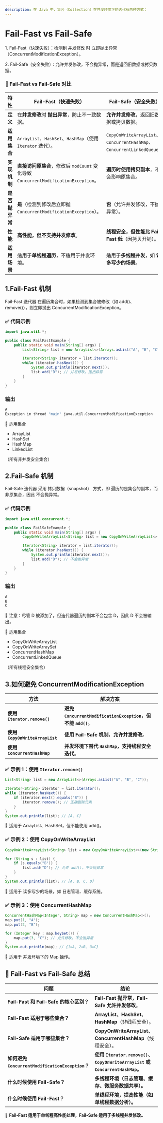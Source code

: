 ```yaml
---
description: 在 Java 中，集合（Collection）在并发环境下的迭代有两种方式：
---
```


# Fail-Fast vs Fail-Safe

1\. Fail-Fast（快速失败）：检测到 并发修改 时 立即抛出异常（ConcurrentModificationException）。

2\. Fail-Safe（安全失败）：允许并发修改，不会抛异常，而是返回旧数据或拷贝数据。



### 📌 Fail-Fast vs Fail-Safe 对比

| **特性**    | **Fail-Fast（快速失败）**                                                | **Fail-Safe（安全失败）**                                                 |
| --------- | ------------------------------------------------------------------ | ------------------------------------------------------------------- |
| **定义**    | 在**并发修改**时 **抛出异常**，防止不一致数据。                                       | **允许并发修改**，返回旧数据或拷贝数据。                                              |
| **适用集合**  | `ArrayList`、`HashSet`、`HashMap`（使用 `Iterator` 迭代）。                 | `CopyOnWriteArrayList`、`ConcurrentHashMap`、`ConcurrentLinkedQueue`。 |
| **实现机制**  | **直接访问原集合**，修改后 `modCount` 变化导致 `ConcurrentModificationException`。 | **遍历时使用拷贝副本**，不会影响原集合。                                              |
| **是否抛异常** | **是**（检测到修改后立即抛 `ConcurrentModificationException`）。                | **否**（允许并发修改，不抛异常）。                                                 |
| **性能**    | **高性能，但不支持并发修改**。                                                  | **线程安全，但性能比 Fail-Fast 低**（因拷贝开销）。                                   |
| **适用场景**  | 适用于**单线程遍历**，不适用于并发环境。                                             | 适用于**多线程并发**，如 **读多写少的场景**。                                         |

## 1.Fail-Fast 机制

Fail-Fast 迭代器 在遍历集合时，如果检测到集合被修改（如 add()、remove()），则立即抛出 ConcurrentModificationException。

### ✅ 代码示例

```java
import java.util.*;

public class FailFastExample {
    public static void main(String[] args) {
        List<String> list = new ArrayList<>(Arrays.asList("A", "B", "C"));

        Iterator<String> iterator = list.iterator();
        while (iterator.hasNext()) {
            System.out.println(iterator.next());
            list.add("D"); // 并发修改，抛出异常
        }
    }
}
```

### 输出

```sh
A
Exception in thread "main" java.util.ConcurrentModificationException
```

📌 适用集合

* ArrayList
* HashSet
* HashMap
* LinkedList

（所有非并发安全集合）

## 2.Fail-Safe 机制

Fail-Safe 迭代器 采用 拷贝数据（snapshot） 方式，即 遍历的是集合的副本，而非原集合，因此 不会抛异常。

### ✅ 代码示例

```java
import java.util.concurrent.*;

public class FailSafeExample {
    public static void main(String[] args) {
        CopyOnWriteArrayList<String> list = new CopyOnWriteArrayList<>(new String[]{"A", "B", "C"});

        Iterator<String> iterator = list.iterator();
        while (iterator.hasNext()) {
            System.out.println(iterator.next());
            list.add("D"); // 不会抛异常
        }
    }
}
```

### 输出

```java
A
B
C
```

📌 注意：尽管 D 被添加了，但迭代器遍历的副本不会包含 D，因此 D 不会被输出。

📌 适用集合

* CopyOnWriteArrayList
* CopyOnWriteArraySet
* ConcurrentHashMap
* ConcurrentLinkedQueue

（所有线程安全集合）

## 3.如何避免 ConcurrentModificationException



| **方法**                        | **解决方案**                                              |
| ----------------------------- | ----------------------------------------------------- |
| **使用 `Iterator.remove()`**    | **避免 `ConcurrentModificationException`，但不能 `add()`**。 |
| **使用 `CopyOnWriteArrayList`** | **使用 Fail-Safe 机制，允许并发修改**。                           |
| **使用 `ConcurrentHashMap`**    | **并发环境下替代 `HashMap`，支持线程安全迭代**。                       |

### **✅ 示例 1：使用 `Iterator.remove()`**

```java
List<String> list = new ArrayList<>(Arrays.asList("A", "B", "C"));

Iterator<String> iterator = list.iterator();
while (iterator.hasNext()) {
    if (iterator.next().equals("B")) {
        iterator.remove(); // 正确删除元素
    }
}
System.out.println(list); // [A, C]
```

📌 适用于 ArrayList、HashSet，但不能使用 add()。

### ✅ 示例 2：使用 CopyOnWriteArrayList

```java
CopyOnWriteArrayList<String> list = new CopyOnWriteArrayList<>(new String[]{"A", "B", "C"});

for (String s : list) {
    if (s.equals("B")) {
        list.add("D"); // 允许 add()，不会抛异常
    }
}
System.out.println(list); // [A, B, C, D]
```

📌 适用于 读多写少的场景，如 日志管理、缓存系统。

### ✅ 示例 3：使用 ConcurrentHashMap

```java
ConcurrentHashMap<Integer, String> map = new ConcurrentHashMap<>();
map.put(1, "A");
map.put(2, "B");

for (Integer key : map.keySet()) {
    map.put(3, "C"); // 允许修改，不会抛异常
}
System.out.println(map); // {1=A, 2=B, 3=C}
```

📌 适用于 并发环境下的 Map 操作。



## 📌 Fail-Fast vs Fail-Safe 总结

| **问题**                                      | **结论**                                                                   |
| ------------------------------------------- | ------------------------------------------------------------------------ |
| **Fail-Fast 和 Fail-Safe 的核心区别？**            | **Fail-Fast 抛异常，Fail-Safe 允许并发修改**。                                      |
| **Fail-Fast 适用于哪些集合？**                      | **ArrayList、HashSet、HashMap**（非线程安全）。                                    |
| **Fail-Safe 适用于哪些集合？**                      | **CopyOnWriteArrayList、ConcurrentHashMap**（线程安全）。                        |
| **如何避免 `ConcurrentModificationException`？** | **使用 `Iterator.remove()`、`CopyOnWriteArrayList` 或 `ConcurrentHashMap`。** |
| **什么时候使用 Fail-Safe？**                       | **多线程环境（日志管理、缓存、微服务数据共享）。**                                              |
| **什么时候使用 Fail-Fast？**                       | **单线程环境，提高性能（如单线程数据分析）。**                                                |

📌 **Fail-Fast 适用于单线程高性能处理，Fail-Safe 适用于多线程并发修改。**

